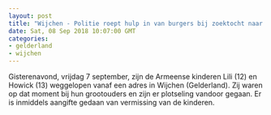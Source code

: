 ```yaml
---
layout: post
title: "Wijchen - Politie roept hulp in van burgers bij zoektocht naar Armeense kinderen"
date: Sat, 08 Sep 2018 10:07:00 GMT
categories: 
- gelderland 
- wijchen 
---
```


Gisterenavond, vrijdag 7 september, zijn de  Armeense kinderen Lili (12) en Howick (13) weggelopen vanaf een adres in Wijchen (Gelderland). Zij waren op dat moment bij hun grootouders en zijn er plotseling vandoor gegaan. Er is inmiddels aangifte gedaan van vermissing van de kinderen.
